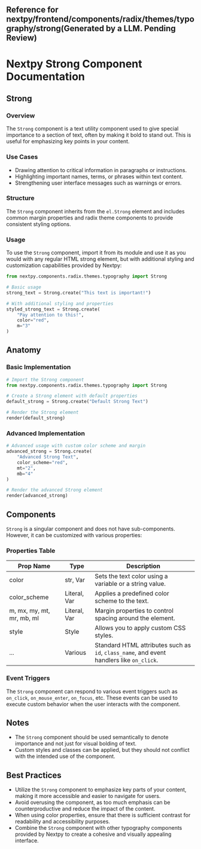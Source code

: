 ##  Reference for nextpy/frontend/components/radix/themes/typography/strong(Generated by a LLM. Pending Review)

# Nextpy Strong Component Documentation

## Strong

### Overview

The `Strong` component is a text utility component used to give special importance to a section of text, often by making it bold to stand out. This is useful for emphasizing key points in your content.

### Use Cases

- Drawing attention to critical information in paragraphs or instructions.
- Highlighting important names, terms, or phrases within text content.
- Strengthening user interface messages such as warnings or errors.

### Structure

The `Strong` component inherits from the `el.Strong` element and includes common margin properties and radix theme components to provide consistent styling options.

### Usage

To use the `Strong` component, import it from its module and use it as you would with any regular HTML strong element, but with additional styling and customization capabilities provided by Nextpy:

```python
from nextpy.components.radix.themes.typography import Strong

# Basic usage
strong_text = Strong.create("This text is important!")

# With additional styling and properties
styled_strong_text = Strong.create(
    "Pay attention to this!",
    color="red",
    m="3"
)
```

## Anatomy

### Basic Implementation

```python
# Import the Strong component
from nextpy.components.radix.themes.typography import Strong

# Create a Strong element with default properties
default_strong = Strong.create("Default Strong Text")

# Render the Strong element
render(default_strong)
```

### Advanced Implementation

```python
# Advanced usage with custom color scheme and margin
advanced_strong = Strong.create(
    "Advanced Strong Text",
    color_scheme="red",
    mt="2",
    mb="4"
)

# Render the advanced Strong element
render(advanced_strong)
```

## Components

`Strong` is a singular component and does not have sub-components. However, it can be customized with various properties:

### Properties Table

| Prop Name      | Type    | Description |
| -------------- | ------- | ----------- |
| color          | str, Var | Sets the text color using a variable or a string value. |
| color_scheme   | Literal, Var | Applies a predefined color scheme to the text. |
| m, mx, my, mt, mr, mb, ml | Literal, Var | Margin properties to control spacing around the element. |
| style          | Style   | Allows you to apply custom CSS styles. |
| ...            | Various | Standard HTML attributes such as `id`, `class_name`, and event handlers like `on_click`. |

### Event Triggers

The `Strong` component can respond to various event triggers such as `on_click`, `on_mouse_enter`, `on_focus`, etc. These events can be used to execute custom behavior when the user interacts with the component.

## Notes

- The `Strong` component should be used semantically to denote importance and not just for visual bolding of text.
- Custom styles and classes can be applied, but they should not conflict with the intended use of the component.

## Best Practices

- Utilize the `Strong` component to emphasize key parts of your content, making it more accessible and easier to navigate for users.
- Avoid overusing the component, as too much emphasis can be counterproductive and reduce the impact of the content.
- When using color properties, ensure that there is sufficient contrast for readability and accessibility purposes.
- Combine the `Strong` component with other typography components provided by Nextpy to create a cohesive and visually appealing interface.